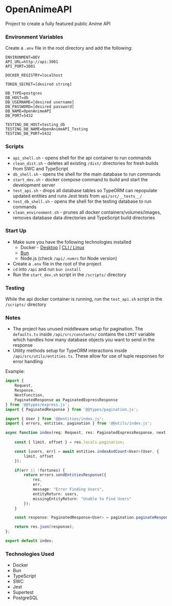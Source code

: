 # OpenAnimeAPI
Project to create a fully featured public Anime API

### Environment Variables

Create a `.env` file in the root directory and add the following:

```
ENVIRONMENT=DEV
API_URL=http://api:3001
API_PORT=3001

DOCKER_REGISTRY=localhost

TOKEN_SECRET=[desired string]

DB_TYPE=postgres
DB_HOST=db
DB_USERNAME=[desired username]
DB_PASSWORD=[desired password]
DB_NAME=OpenAnimeAPI
DB_PORT=5432

TESTING_DB_HOST=testing_db
TESTING_DB_NAME=OpenAnimeAPI_Testing
TESTING_DB_PORT=5432
```

### Scripts

* `api_shell.sh` - opens shell for the api container to run commands
* `clean_dist.sh` - deletes all existing `/dist/` directories for fresh builds from SWC and TypeScript
* `db_shell.sh` - opens the shell for the main database to run commands
* `start_dev.sh` - docker compose command to build and start the development server
* `test_api.sh` - drops all database tables so TypeORM can repopulate updated entities and runs Jest tests from `api/src/__tests__/`
* `test_db_shell.sh` - opens the shell for the testing database to run commands
* `clean_environment.sh` - prunes all docker containers/volumes/images, removes database data directories and TypeScript build directories

### Start Up

- Make sure you have the following technologies installed
    - Docker - [Desktop](https://www.docker.com/products/docker-desktop/) | [CLI / Linux](https://docs.docker.com/engine/install/ubuntu/)
    - [Bun](https://bun.sh/docs/installation)
    - Node.js (check `/api/.nvmrc` for Node version)
- Create a `.env` file in the root of the project
- `cd` into `/api` and run `bun install`
- Run the `start_dev.sh` script in the `/scripts/` directory

### Testing

While the api docker container is running, run the `test_api.sh` script in the `/scripts/` directory

### Notes

- The project has unused middleware setup for pagination. The `defaults.ts` inside `/api/src/constants/` contains 
the `LIMIT` variable which handles how many database objects you want to send in the response
- Utility methods setup for TypeORM interactions inside `/api/src/utils/entities.ts`. These allow for use of tuple responses for error handling

Example:
```typescript
import { 
    Request, 
    Response, 
    NextFunction, 
    PaginatedResponse as PaginatedExpressResponse
} from '@@types/express.js';
import { PaginatedResponse } from '@@types/pagination.js';

import { User } from '@@entities/index.js';
import { errors, entities, pagination } from '@@utils/index.js';

async function index(req: Request, res: PaginatedExpressResponse, next: NextFunction) {
    
    const { limit, offset } = res.locals.pagination;

    const [users, err] = await entities.indexAndCount<User>(User, {
        limit, offset
    });

    if(err || !fortunes) {
        return errors.sendEntitiesResponse({
            res,
            err,
            message: "Error Finding Users",
            entityReturn: users,
            missingEntityReturn: "Unable to Find Users"
        });
    }

    const response: PaginatedResponse<User> = pagination.paginateResponse<User>(req, res, user);

    return res.json(response);
};

export default index;
```

### Technologies Used

- Docker
- Bun
- TypeScript
- SWC
- Jest
- Supertest
- PostgreSQL